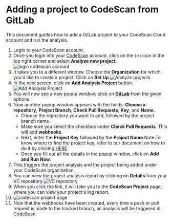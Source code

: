 # Adding a project to CodeScan from GitLab

This document guides how to add a GitLab project to your CodeScan Cloud account and run the analysis.

1. Login to your CodeScan account.
2. Once you login into your [CodeScan](https://www.codescan.io/) account, click on the (**+**) icon in the top right corner and select **Analyze new project**.![login codescan account](https://cdn.document360.io/8711f4e7-c040-4616-aac9-d947f87e4619/Images/Documentation/image-1634903866931.png)
3. &#x20;It takes you to a different window. Choose the **Organization** for which you'd like to create a project. Click on **Set Up**.![Analyze projects](https://cdn.document360.io/8711f4e7-c040-4616-aac9-d947f87e4619/Images/Documentation/image-1634904111011.png)
4. In the next screen, click on **Add Analysis Project** button. ![Add Analysis Project](https://cdn.document360.io/8711f4e7-c040-4616-aac9-d947f87e4619/Images/Documentation/image-1634904218482.png)
5. You will now see a new popup window; click on [**GitLab**](https://knowledgebase.autorabit.com/codescan/docs/integrating-codescan-in-gitlab) from the given options.
6. Now another popup window appears with the fields: **Choose a repository**, **Project Branch**, **Check Pull Requests**, **Key**, and **Name.**
   * Choose the repository you want to add, followed by the project branch name.
   * Make sure you select the checkbox under **Check Pull Requests**. This will add **webhooks**.
   * Next, enter the **Project Key** followed by the **Project Name**.Note:To know where to find the project key, refer to our document on how to do it by clicking [HERE](https://knowledgebase.autorabit.com/codescan/docs/finding-your-project-key).
   * Once you fill out all the details in the popup window, click on **Add and Run Now**.
7. This triggers the project analysis and the project being added under your CodeScan organization.
8. You can view the project analysis report by clicking on **Details** from your VC repository.![VC repository](https://cdn.document360.io/8711f4e7-c040-4616-aac9-d947f87e4619/Images/Documentation/image-1642586013379.png)
9. &#x20;When you click the link, it will take you to the **CodeScan Project** page, where you can view your project's log report.
10. ![codescan project page](https://cdn.document360.io/8711f4e7-c040-4616-aac9-d947f87e4619/Images/Documentation/image-1642586282193.png)
11. Now that the webhooks have been created, every time a push or pull request is made to the tracked branch, an analysis will be triggered in CodeScan.
